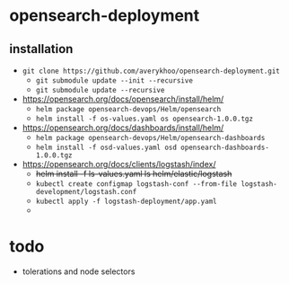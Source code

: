 # opensearch-deployment

## installation

* `git clone https://github.com/averykhoo/opensearch-deployment.git`
  * `git submodule update --init --recursive`
  * `git submodule update --recursive`
* https://opensearch.org/docs/opensearch/install/helm/
  * `helm package opensearch-devops/Helm/opensearch`
  * `helm install -f os-values.yaml os opensearch-1.0.0.tgz`
* https://opensearch.org/docs/dashboards/install/helm/
  * `helm package opensearch-devops/Helm/opensearch-dashboards`
  * `helm install -f osd-values.yaml osd opensearch-dashboards-1.0.0.tgz`
* https://opensearch.org/docs/clients/logstash/index/
  * ~~helm install -f ls-values.yaml ls helm/elastic/logstash~~
  * `kubectl create configmap logstash-conf --from-file logstash-development/logstash.conf`
  * `kubectl apply -f logstash-deployment/app.yaml`
  *

# todo

* tolerations and node selectors